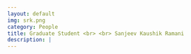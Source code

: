 ```yaml
---
layout: default
img: srk.png
category: People
title: Graduate Student <br> <br> Sanjeev Kaushik Ramani 
description: |
---
```


